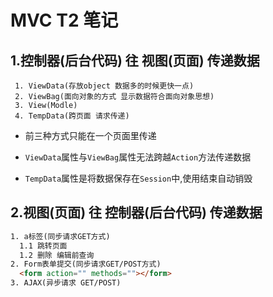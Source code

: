 #	MVC T2 笔记

##	1.控制器(后台代码) 往 视图(页面) 传递数据
```chinese
 1. ViewData(存放object 数据多的时候更快一点)
 2. ViewBag(面向对象的方式 显示数据符合面向对象思想)
 3. View(Modle)
 4. TempData(跨页面 请求传递)
```
+ 前三种方式只能在一个页面里传递
- `ViewData`属性与`ViewBag`属性无法跨越`Action`方法传递数据
* `TempData`属性是将数据保存在`Session`中,使用结束自动销毁

##	2.视图(页面) 往 控制器(后台代码) 传递数据
```html
1. a标签(同步请求GET方式)
  1.1 跳转页面
  1.2 删除 编辑前查询
2. Form表单提交(同步请求GET/POST方式)
  <form action="" methods=""></form>
3. AJAX(异步请求 GET/POST)

```

